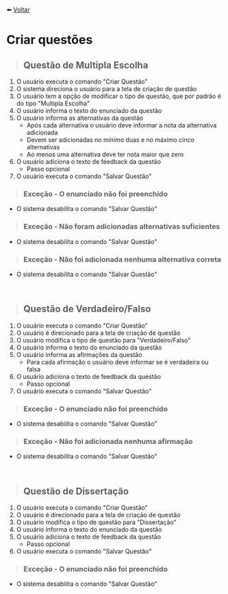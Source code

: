 :arrow_left: [Voltar](/README.md)

#  Criar questões

> ## Questão de Multipla Escolha
1. O usuário executa o comando "Criar Questão" 
1. O sistema direciona o usuário para a tela de  criação de questão
2. O usuário tem a opção de modificar o tipo de questão, que por padrão é do tipo "Multipla Escolha"
2. O usuário informa o texto do enunciado da questão
3. O usuário informa as alternativas da questão
    * Após cada alternativa o usuário deve informar a nota da alternativa adicionada
    * Devem ser adicionadas no mínimo duas e no máximo cinco alternativas
    * Ao menos uma alternativa deve ter nota maior que zero
3. O usuário adiciona o texto de feedback da questão
    * Passo opcional
4. O usuário executa o comando "Salvar Questão"

>### Exceção - O enunciado não foi preenchido
* O sistema desabilita o comando "Salvar Questão"

>### Exceção - Não foram adicionadas alternativas suficientes
* O sistema desabilita o comando "Salvar Questão"

>### Exceção - Não foi adicionada nenhuma alternativa correta
* O sistema desabilita o comando "Salvar Questão"

<br>
    
> ## Questão de Verdadeiro/Falso
1. O usuário executa o comando "Criar Questão" 
1. O usuário é direcionado para a tela de  criação de questão
2. O usuário modifica o tipo de questão para "Verdadeiro/Falso"
2. O usuário informa o texto do enunciado da questão
3. O usuário informa as afirmações da questão
    * Para cada afirmação o usuário deve informar se é verdadeira ou falsa
3. O usuário adiciona o texto de feedback da questão
    * Passo opcional
4. O usuário executa o comando "Salvar Questão"

>### Exceção - O enunciado não foi preenchido
* O sistema desabilita o comando "Salvar Questão"

>### Exceção - Não foi adicionada nenhuma afirmação
* O sistema desabilita o comando "Salvar Questão"                                        

<br>

> ## Questão de Dissertação
1. O usuário executa o comando "Criar Questão" 
1. O usuário é direcionado para a tela de  criação de questão
2. O usuário modifica o tipo de questão para "Dissertação"
2. O usuário informa o texto do enunciado da questão
3. O usuário adiciona o texto de feedback da questão
    * Passo opcional
4. O usuário executa o comando "Salvar Questão"

>### Exceção - O enunciado não foi preenchido
* O sistema desabilita o comando "Salvar Questão"
